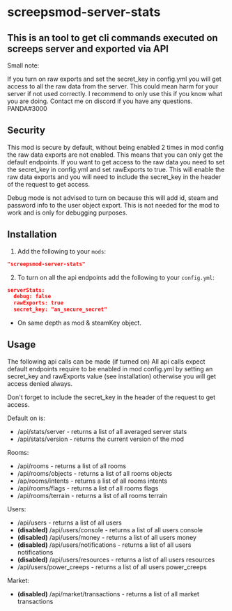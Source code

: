 # screepsmod-server-stats

## This is an tool to get cli commands executed on screeps server and exported via API

Small note:

If you turn on raw exports and set the secret_key in config.yml you will get access to all the raw data from the server. This could mean harm for your server if not used correctly. I recommend to only use this if you know what you are doing. Contact me on discord if you have any questions. PANDA#3000

## Security

This mod is secure by default, without being enabled 2 times in mod config the raw data exports are not enabled. This means that you can only get the default endpoints. If you want to get access to the raw data you need to set the secret_key in config.yml and set rawExports to true. This will enable the raw data exports and you will need to include the secret_key in the header of the request to get access.

Debug mode is not advised to turn on because this will add id, steam and password info to the user object export. This is not needed for the mod to work and is only for debugging purposes.

## Installation

1. Add the following to your `mods`:

```json
"screepsmod-server-stats"
```

2. To turn on all the api endpoints add the following to your `config.yml`:

```json
serverStats: 
  debug: false
  rawExports: true
  secret_key: "an_secure_secret"
```

* On same depth as mod & steamKey object.

## Usage

The following api calls can be made (if turned on)
All api calls expect default endpoints require to be enabled in mod config.yml by setting an secret_key and rawExports value (see installation) otherwise you will get access denied always.

Don't forget to include the secret_key in the header of the request to get access.

Default on is:

* /api/stats/server - returns a list of all averaged server stats
* /api/stats/version - returns the current version of the mod

Rooms:

* /api/rooms - returns a list of all rooms
* /api/rooms/objects - returns a list of all rooms objects
* /ap/rooms/intents - returns a list of all rooms intents
* /api/rooms/flags - returns a list of all rooms flags
* /api/rooms/terrain - returns a list of all rooms terrain

Users:

* /api/users - returns a list of all users
* **(disabled)** /api/users/console - returns a list of all users console
* **(disabled)** /api/users/money - returns a list of all users money
* **(disabled)** /api/users/notifications - returns a list of all users notifications
* **(disabled)** /api/users/resources - returns a list of all users resources
* /api/users/power_creeps - returns a list of all users power_creeps

Market:

* **(disabled)** /api/market/transactions - returns a list of all market transactions
